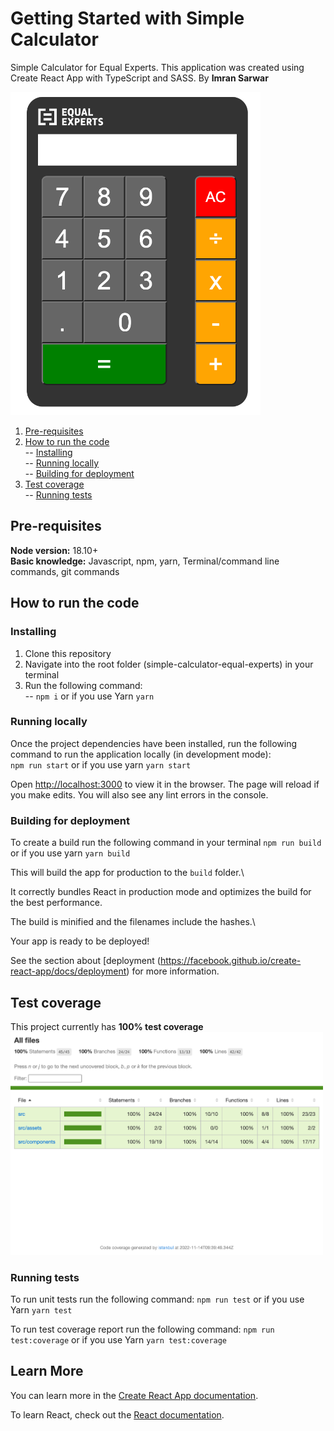 # Getting Started with Simple Calculator

 Simple Calculator for Equal Experts.  This application was created using Create React App with TypeScript and SASS. By **Imran Sarwar**

<img src="calculator.png" width="400px">

 1. [Pre-requisites](#pre-requisites)
 2. [How to run the code](#how-to-run-the-code) \
 -- [Installing](#installing) \
 -- [Running locally](#running-locally) \
 -- [Building for deployment](#building-for-deployment)
 3. [Test coverage](#test-coverage) \
 -- [Running tests](#running-tests)
## Pre-requisites
**Node version:** 18.10+ \
**Basic knowledge:** Javascript, npm, yarn, Terminal/command line commands, git commands

## How to run the code
### Installing
1. Clone this repository
2. Navigate into the root folder (simple-calculator-equal-experts) in your terminal
3. Run the following command: \
-- `npm i` or if you use Yarn `yarn`
### Running locally
Once the project dependencies have been installed, run the following command to run the application locally (in development mode): \
`npm run start` or if you use yarn `yarn start`

Open [http://localhost:3000](http://localhost:3000) to view it in the browser.  The page will reload if you make edits.  You will also see any lint errors in the console.

### Building for deployment

To create a build run the following command in your terminal `npm run build` or if you use yarn `yarn build`

This will build the app for production to the `build` folder.\

It correctly bundles React in production mode and optimizes the build for the best performance.

The build is minified and the filenames include the hashes.\

Your app is ready to be deployed!

See the section about [deployment (https://facebook.github.io/create-react-app/docs/deployment) for more information.

## Test coverage
This project currently has **100% test coverage**
<img src="testcoverage.png" width="500px">
### Running tests
To run unit tests run the following command:
`npm run test` or if you use Yarn `yarn test`

To run test coverage report run the following command:
`npm run test:coverage` or if you use Yarn `yarn test:coverage`

## Learn More

You can learn more in the [Create React App documentation](https://facebook.github.io/create-react-app/docs/getting-started).

To learn React, check out the [React documentation](https://reactjs.org/).

